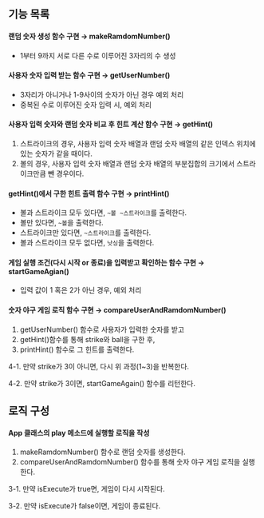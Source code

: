 ## 기능 목록
#### 랜덤 숫자 생성 함수 구현 → makeRamdomNumber()
  - 1부터 9까지 서로 다른 수로 이루어진 3자리의 수 생성

#### 사용자 숫자 입력 받는 함수 구현 → getUserNumber()
  - 3자리가 아니거나 1-9사이의 숫자가 아닌 경우 예외 처리
  - 중복된 수로 이루어진 숫자 입력 시, 예외 처리

#### 사용자 입력 숫자와 랜덤 숫자 비교 후 힌트 계산 함수 구현 → getHint()
1. 스트라이크의 경우, 사용자 입력 숫자 배열과 랜덤 숫자 배열의 같은 인덱스 위치에 있는 숫자가 같을 때이다.
2. 볼의 경우, 사용자 입력 숫자 배열과 랜덤 숫자 배열의 부분집합의 크기에서 스트라이크만큼 뺀 경우이다.

#### getHint()에서 구한 힌트 출력 함수 구현 → printHint()
  - 볼과 스트라이크 모두 있다면, `~볼 ~스트라이크`를 출력한다.
  - 볼만 있다면, `~볼`을 출력한다.
  - 스트라이크만 있다면, `~스트라이크`를 출력한다.
  - 볼과 스트라이크 모두 없다면, `낫싱`을 출력한다.

#### 게임 실행 조건(다시 시작 or 종료)을 입력받고 확인하는 함수 구현 → startGameAgian()
  - 입력 값이 1 혹은 2가 아닌 경우, 예외 처리

#### 숫자 야구 게임 로직 함수 구현 → compareUserAndRamdomNumber()
1. getUserNumber() 함수로 사용자가 입력한 숫자를 받고 
2. getHint()함수를 통해 strike와 ball을 구한 후, 
3. printHint() 함수로 그 힌트를 출력한다.

4-1. 만약 strike가 3이 아니면, 다시 위 과정(1~3)을 반복한다.

4-2. 만약 strike가 3이면, startGameAgain() 함수를 리턴한다.


## 로직 구성
#### App 클래스의 play 메소드에 실행할 로직을 작성
1. makeRamdomNumber() 함수로 랜덤 숫자를 생성한다.
2. compareUserAndRamdomNumber() 함수를 통해 숫자 야구 게임 로직을 실행한다.

3-1. 만약 isExecute가 true면, 게임이 다시 시작된다.

3-2. 만약 isExecute가 false이면, 게임이 종료된다.